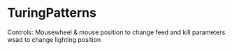 # TuringPatterns

Controls:
Mousewheel & mouse position to change feed and kill parameters
wsad to change lighting position
